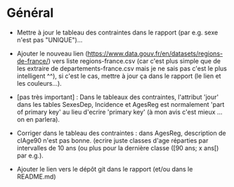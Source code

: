 # Général
* Mettre à jour le tableau des contraintes dans le rapport (par e.g. sexe n'est pas "UNIQUE")...

* Ajouter le nouveau lien (https://www.data.gouv.fr/en/datasets/regions-de-france/) vers liste regions-france.csv (car c'est plus simple que de les extraire de departements-france.csv mais je ne sais pas c'est le plus intelligent ^^), si c'est le cas, mettre à jour ça dans le rapport (le lien et les couleurs...).


* [pas très important] : Dans le tableaux des contraintes, l'attribut 'jour' dans les tables SexesDep, Incidence et AgesReg est normalement 'part of primary key' au lieu d'ecrire 'primary key' (à mon avis c'est mieux ... on en parlera). 

* Corriger dans le tableau des contraintes : dans AgesReg, description de clAge90 n'est pas bonne. (ecrire juste classes d'age réparties par intervalles de 10 ans (ou plus pour la dernière classe ([90 ans; x ans[) par e.g.).

* Ajouter le lien vers le dépôt git dans le rapport (et/ou dans le README.md)
